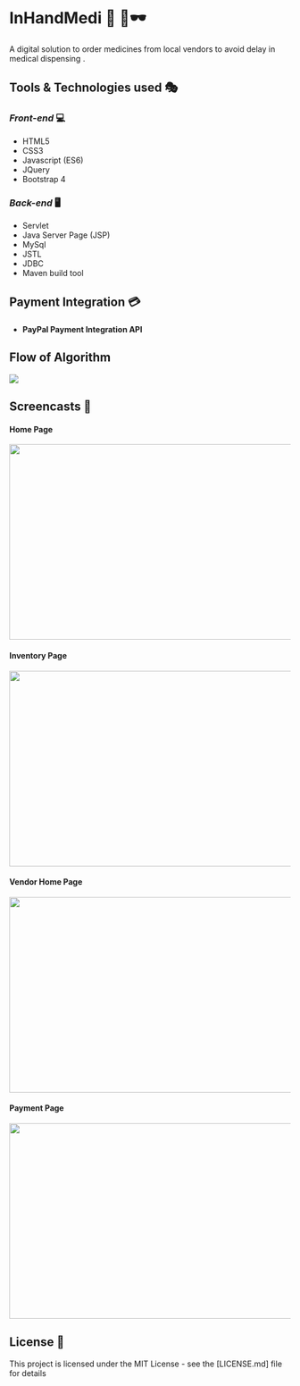 # InHandMedi :ticket: :convenience_store::dark_sunglasses:

A digital solution  to order medicines from local vendors to avoid delay in medical dispensing .

## Tools & Technologies used :performing_arts:

### *Front-end* :computer:

* HTML5
* CSS3
* Javascript (ES6)
* JQuery
* Bootstrap 4


### *Back-end* :desktop_computer:

* Servlet
* Java Server Page (JSP)
* MySql
* JSTL
* JDBC
* Maven build tool




## Payment Integration :credit_card:
* #### PayPal Payment Integration API

## Flow of Algorithm
  <img src="https://user-images.githubusercontent.com/46738104/183714067-87eef435-8a62-4799-8ee2-229526503939.png" />
 
 ## Screencasts :iphone:
 
 #### Home Page
<img src="https://user-images.githubusercontent.com/46738104/183714761-7531c475-bf15-4111-9a73-70947ff12504.png" width="650" height="350" />

#### Inventory Page
<img src="https://user-images.githubusercontent.com/46738104/183714835-80ce991c-1856-4e62-ba02-3910f994edbe.png" width="650" height="350" />

 #### Vendor Home Page
<img src="https://user-images.githubusercontent.com/46738104/183715043-0f71163d-c734-403b-8bac-ca88bcb76580.png" width="650" height="350" />

#### Payment Page
<img src="https://user-images.githubusercontent.com/46738104/183715157-f0be330d-fb72-46cf-a8ae-b379fb2c930d.png" width="650" height="350" />


        




## License :rocket:

This project is licensed under the MIT License - see the [LICENSE.md] file for details

